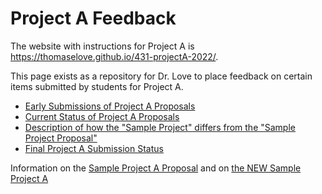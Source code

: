 # Project A Feedback

The website with instructions for Project A is https://thomaselove.github.io/431-projectA-2022/. 

This page exists as a repository for Dr. Love to place feedback on certain items submitted by students for Project A.

- [Early Submissions of Project A Proposals](early_prop.md)
- [Current Status of Project A Proposals](proposal_status.md)
- [Description of how the "Sample Project" differs from the "Sample Project Proposal"](changes_from_proposal.md)
- [Final Project A Submission Status](submission_status.md)

Information on the [Sample Project A Proposal](https://thomaselove.github.io/431-projectA-2022/exampleA.html) and on [the NEW Sample Project A](https://thomaselove.github.io/431-projectA-2022/exampleC.html)
